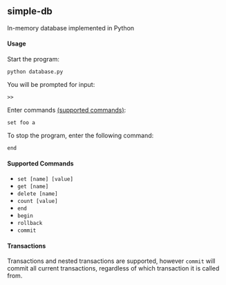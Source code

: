 ## simple-db
In-memory database implemented in Python

#### Usage
Start the program:

`python database.py`

You will be prompted for input:

`>>`

Enter commands [(supported commands)](#commands):

`set foo a`

To stop the program, enter the following command:

`end`

#### Supported Commands <a name="commands"></a>
* `set [name] [value]`
* `get [name]`
* `delete [name]`
* `count [value]`
* `end`
* `begin`
* `rollback`
* `commit`

#### Transactions
Transactions and nested transactions are supported, however `commit` will commit all current transactions, regardless of which transaction it is called from.